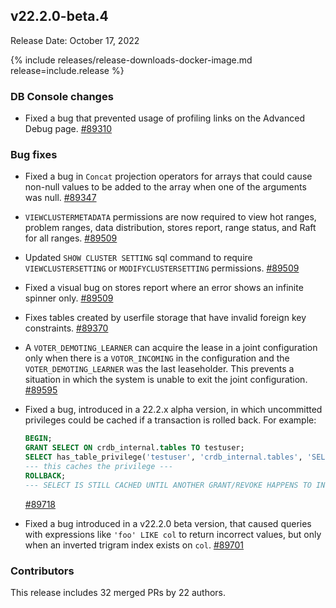 ## v22.2.0-beta.4

Release Date: October 17, 2022

{% include releases/release-downloads-docker-image.md release=include.release %}

<h3 id="v22-2-0-beta-4-db-console-changes">DB Console changes</h3>

- Fixed a bug that prevented usage of profiling links on the Advanced Debug page. [#89310][#89310]

<h3 id="v22-2-0-beta-4-bug-fixes">Bug fixes</h3>

- Fixed a bug in `Concat` projection operators for arrays that could cause non-null values to be added to the array when one of the arguments was null. [#89347][#89347]
- `VIEWCLUSTERMETADATA` permissions are now required to view hot ranges, problem ranges, data distribution, stores report, range status, and Raft for all ranges.  [#89509][#89509]
- Updated `SHOW CLUSTER SETTING` sql command to require `VIEWCLUSTERSETTING` or `MODIFYCLUSTERSETTING` permissions. [#89509][#89509]
- Fixed a visual bug on stores report where an error shows an infinite spinner only. [#89509][#89509]
- Fixes tables created by userfile storage that have invalid foreign key constraints. [#89370][#89370]
- A `VOTER_DEMOTING_LEARNER` can acquire the lease in a joint configuration only when there is a `VOTOR_INCOMING` in the configuration and the `VOTER_DEMOTING_LEARNER` was the last leaseholder. This prevents a situation in which the system is unable to exit the joint configuration. [#89595][#89595]

- Fixed a bug, introduced in a 22.2.x alpha version, in which uncommitted privileges could be cached if a transaction is rolled back. For example:

    ~~~ sql
    BEGIN;
    GRANT SELECT ON crdb_internal.tables TO testuser;
    SELECT has_table_privilege('testuser', 'crdb_internal.tables', 'SELECT');
    --- this caches the privilege ---
    ROLLBACK;
    --- SELECT IS STILL CACHED UNTIL ANOTHER GRANT/REVOKE HAPPENS TO INVALIDATE THE CACHE---
    ~~~

    [#89718][#89718]

- Fixed a bug introduced in a v22.2.0 beta version, that caused queries with expressions like `'foo' LIKE col` to return incorrect values, but only when an inverted trigram index exists on `col`. [#89701][#89701]

<h3 id="v22-2-0-beta-4-contributors">Contributors</h3>

This release includes 32 merged PRs by 22 authors.

[#89310]: https://github.com/cockroachdb/cockroach/pull/89310
[#89347]: https://github.com/cockroachdb/cockroach/pull/89347
[#89370]: https://github.com/cockroachdb/cockroach/pull/89370
[#89509]: https://github.com/cockroachdb/cockroach/pull/89509
[#89521]: https://github.com/cockroachdb/cockroach/pull/89521
[#89595]: https://github.com/cockroachdb/cockroach/pull/89595
[#89701]: https://github.com/cockroachdb/cockroach/pull/89701
[#89718]: https://github.com/cockroachdb/cockroach/pull/89718
[#89775]: https://github.com/cockroachdb/cockroach/pull/89775
